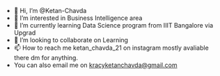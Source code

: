 - 👋 Hi, I’m @Ketan-Chavda
- 👀 I’m interested in Business Intelligence area
- 🌱 I’m currently learning Data Science program from IIIT Bangalore via Upgrad
- 💞️ I’m looking to collaborate on Learning
- 📫 How to reach me ketan_chavda_21 on instagram mostly avaliable there dm for anything.
- You can also email me on kracyketanchavda@gmail.com 
